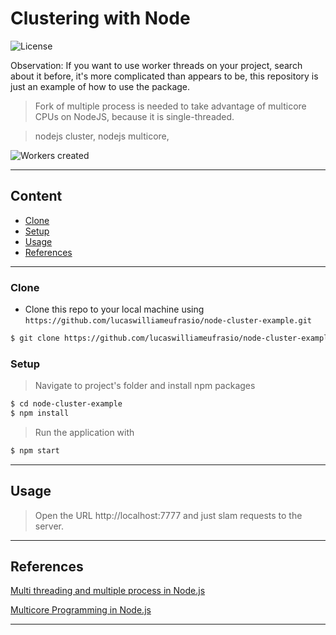 # Clustering with Node

![License](http://img.shields.io/:license-mit-blue.svg?style=flat-square)

Observation: If you want to use worker threads on your project, search about it before, it's more complicated than appears to be, this repository is just an example of how to use the package.

> Fork of multiple process is needed to take advantage of multicore CPUs on NodeJS, because it is single-threaded.

> nodejs cluster, nodejs multicore,



![Workers created](https://user-images.githubusercontent.com/34021576/106593296-68242680-652f-11eb-90bd-db7e5427d413.png)

---

## Content


- [Clone](#clone)
- [Setup](#setup)
- [Usage](#usage)
- [References](#references)


---

### Clone

- Clone this repo to your local machine using `https://github.com/lucaswilliameufrasio/node-cluster-example.git`

```bash
$ git clone https://github.com/lucaswilliameufrasio/node-cluster-example.git
```

### Setup

> Navigate to project's folder and install npm packages

```bash
$ cd node-cluster-example
$ npm install
```

> Run the application with

```bash
$ npm start
```
---

## Usage
> Open the URL http://localhost:7777 and just slam requests to the server.

---

## References

[Multi threading and multiple process in Node.js](https://itnext.io/multi-threading-and-multi-process-in-node-js-ffa5bb5cde98)

[Multicore Programming in Node.js](https://dzone.com/articles/multicore-programming-in-nodejs)

---
